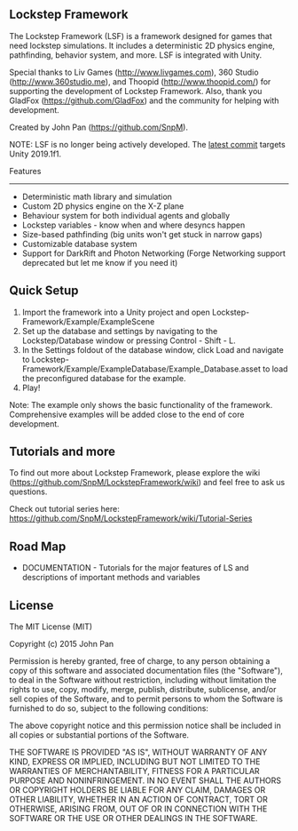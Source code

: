 Lockstep Framework
------------------------
The Lockstep Framework (LSF) is a framework designed for games that need lockstep simulations. It includes a deterministic 2D physics engine, pathfinding, behavior system, and more. LSF is integrated with Unity.

Special thanks to Liv Games (http://www.livgames.com), 360 Studio (http://www.360studio.me), and Thoopid (http://www.thoopid.com/) for supporting the development of Lockstep Framework. Also, thank you GladFox (https://github.com/GladFox) and the community for helping with development.

Created by John Pan (https://github.com/SnpM).

NOTE: LSF is no longer being actively developed. The [latest commit](https://github.com/SnpM/LockstepFramework/commit/d7819df4005316d8c0e3148728794f7c2b921a7a) targets Unity 2019.1f1.

Features
__________
- Deterministic math library and simulation
- Custom 2D physics engine on the X-Z plane
- Behaviour system for both individual agents and globally
- Lockstep variables - know when and where desyncs happen
- Size-based pathfinding (big units won't get stuck in narrow gaps)
- Customizable database system
- Support for DarkRift and Photon Networking (Forge Networking support deprecated but let me know if you need it)

Quick Setup
-----------
1. Import the framework into a Unity project and open Lockstep-Framework/Example/ExampleScene
2. Set up the database and settings by navigating to the Lockstep/Database window or pressing Control - Shift - L.
3. In the Settings foldout of the database window, click Load and navigate to Lockstep-Framework/Example/ExampleDatabase/Example_Database.asset to load the preconfigured database for the example.
4. Play!

Note: The example only shows the basic functionality of the framework. Comprehensive examples will be added close to the end of core development.

**Tutorials and more**
---------
To find out more about Lockstep Framework, please explore the wiki (https://github.com/SnpM/LockstepFramework/wiki) and feel free to ask us questions.

Check out tutorial series here: https://github.com/SnpM/LockstepFramework/wiki/Tutorial-Series

Road Map
---------
- DOCUMENTATION - Tutorials for the major features of LS and descriptions of important methods and variables

License
--------
The MIT License (MIT)

Copyright (c) 2015 John Pan

Permission is hereby granted, free of charge, to any person obtaining a copy
of this software and associated documentation files (the "Software"), to deal
in the Software without restriction, including without limitation the rights
to use, copy, modify, merge, publish, distribute, sublicense, and/or sell
copies of the Software, and to permit persons to whom the Software is
furnished to do so, subject to the following conditions:

The above copyright notice and this permission notice shall be included in all
copies or substantial portions of the Software.

THE SOFTWARE IS PROVIDED "AS IS", WITHOUT WARRANTY OF ANY KIND, EXPRESS OR
IMPLIED, INCLUDING BUT NOT LIMITED TO THE WARRANTIES OF MERCHANTABILITY,
FITNESS FOR A PARTICULAR PURPOSE AND NONINFRINGEMENT. IN NO EVENT SHALL THE
AUTHORS OR COPYRIGHT HOLDERS BE LIABLE FOR ANY CLAIM, DAMAGES OR OTHER
LIABILITY, WHETHER IN AN ACTION OF CONTRACT, TORT OR OTHERWISE, ARISING FROM,
OUT OF OR IN CONNECTION WITH THE SOFTWARE OR THE USE OR OTHER DEALINGS IN THE
SOFTWARE.
